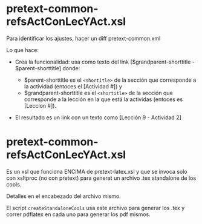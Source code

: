 pretext-common-refsActConLecYAct.xsl
====================================
Para identificar los ajustes, hacer un diff pretext-common.xml

Lo que hace:

*  Crea la funcionalidad: <xref ref="..." title="activity-titles"> usa como texto del link [$grandparent-shorttitle  - $parent-shorttitle] donde: 
    - $parent-shorttitle es el `<shortitle>` de la sección que corresponde a la actividad (entoces el [Actividad #]) y 
    - $grandparent-shorttitle  es el `<shortitle>` de la sección que corresponde a la lección en la que está la actividas (entoces es [Leccion #]).

*  El resultado es un link con un texto como [Lección 9 - Actividad 2]



pretext-common-refsActConLecYAct.xsl
====================================
Es un xsl que funciona ENCIMA de pretext-latex.xsl y que se invoca solo con xsltproc (no con pretext) para generat un archivo .tex standalone de los cools. 

Detalles en el encabezado del archivo mismo.

El script `createStandaloneCools` usa este archivo para generar los .tex y correr pdflatex en cada uno para generar los pdf mismos.